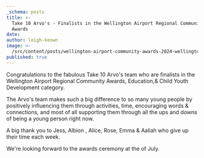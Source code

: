 ```yaml
---
_schema: posts
title: >-
  Take 10 Arvo's - Finalists in the Wellington Airport Regional Community
  Awards 
date:
author: leigh-keown
image: >-
  /src/content/posts/wellington-airport-community-awards-2024-wellington-city-finalist-icon-f-002.jpg
published: true
---
```

Congratulations to the fabulous Take 10 Arvo's team who are finalists in the Wellington Airport Regional Community Awards, Education,&  Child Youth Development category.

The Arvo's team makes such a big difference to so many young people by positively influencing them through activities, time, encouraging words & connections, and most of all supporting them through all the ups and downs of being a young person right now.

A big thank you to Jess, Albion , Alice, Rose, Emma & Aaliah who give up their time each week.

We're looking forward to the awards ceremony at the of July.

&nbsp;